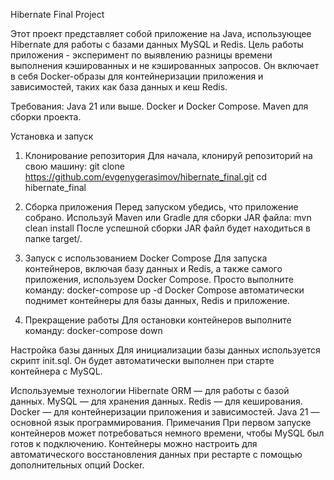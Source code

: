 Hibernate Final Project

Этот проект представляет собой приложение на Java, использующее Hibernate для работы с базами данных MySQL и Redis. 
Цель работы приложения - эксперимент по выявлению разницы времени выполнения кэшированных и не кэшированных запросов.
Он включает в себя Docker-образы для контейнеризации приложения и зависимостей, таких как база данных и кеш Redis.

Требования: 
Java 21 или выше. 
Docker и Docker Compose. 
Maven для сборки проекта. 

Установка и запуск
1. Клонирование репозитория
Для начала, клонируй репозиторий на свою машину:
git clone https://github.com/evgenygerasimov/hibernate_final.git 
cd hibernate_final

2. Сборка приложения
Перед запуском убедись, что приложение собрано. Используй Maven или Gradle для сборки JAR файла:
mvn clean install
После успешной сборки JAR файл будет находиться в папке target/.

3. Запуск с использованием Docker Compose
Для запуска контейнеров, включая базу данных и Redis, а также самого приложения, используем Docker Compose. Просто выполните команду:
docker-compose up -d
Docker Compose автоматически поднимет контейнеры для базы данных, Redis и приложение.

4. Прекращение работы
Для остановки контейнеров выполните команду:
docker-compose down

Настройка базы данных
Для инициализации базы данных используется скрипт init.sql. Он будет автоматически выполнен при старте контейнера с MySQL.

Используемые технологии
Hibernate ORM — для работы с базой данных.
MySQL — для хранения данных.
Redis — для кеширования.
Docker — для контейнеризации приложения и зависимостей.
Java 21 — основной язык программирования.
Примечания
При первом запуске контейнеров может потребоваться немного времени, чтобы MySQL был готов к подключению.
Контейнеры можно настроить для автоматического восстановления данных при рестарте с помощью дополнительных опций Docker.

